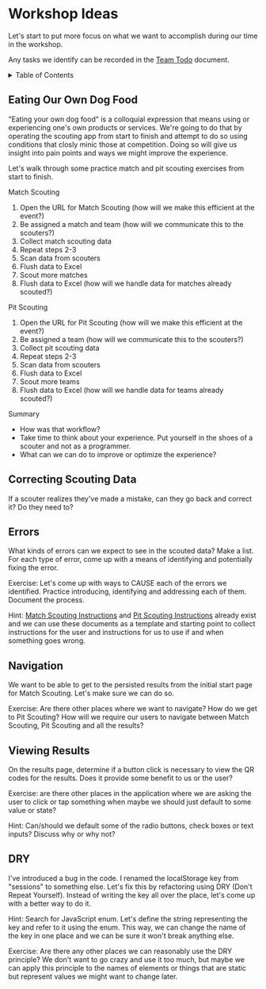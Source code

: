 # Workshop Ideas

Let's start to put more focus on what we want to accomplish during our time in the workshop.

Any tasks we identify can be recorded in the [Team Todo](./Team%20Todo.md) document.


<!-- TABLE OF CONTENTS -->
<details>
  <summary>Table of Contents</summary>
  <ol>
    <li><a href="#dogfood">Eating Our Own Dog Food</a></li>    
    <li><a href="#correcting">Correcting Scouting Data</a></li>
    <li><a href="#errors">Errors</a></li>
    <li><a href="#navigation">Navigation</a></li>
    <li><a href="#viewing_results">Viewing Results</a></li>
    <li><a href="#dry">DRY</a></li>
  </ol>
</details>


<!-- Eating Our Own Dog Food -->
<div id="dogfood"></div>

## Eating Our Own Dog Food

"Eating your own dog food" is a colloquial expression that means using or experiencing one's own products or services. We're going to do that by operating the scouting app from start to finish and attempt to do so using conditions that closly minic those at competition. Doing so will give us insight into pain points and ways we might improve the experience.

Let's walk through some practice match and pit scouting exercises from start to finish. 

  Match Scouting
  1. Open the URL for Match Scouting (how will we make this efficient at the event?)
  2. Be assigned a match and team (how will we communicate this to the scouters?)
  3. Collect match scouting data
  4. Repeat steps 2-3
  5. Scan data from scouters
  6. Flush data to Excel
  7. Scout more matches
  8. Flush data to Excel (how will we handle data for matches already scouted?)

  Pit Scouting
  1. Open the URL for Pit Scouting (how will we make this efficient at the event?)
  2. Be assigned a team (how will we communicate this to the scouters?)
  3. Collect pit scouting data
  4. Repeat steps 2-3
  5. Scan data from scouters
  6. Flush data to Excel
  7. Scout more teams
  8. Flush data to Excel (how will we handle data for teams already scouted?)

Summary

- How was that workflow? 
- Take time to think about your experience. Put yourself in the shoes of a scouter and not as a programmer.
- What can we can do to improve or optimize the experience?


<!-- Correcting Scouting Data -->
<div id="correcting"></div>

## Correcting Scouting Data

If a scouter realizes they've made a mistake, can they go back and correct it? Do they need to?


<!-- Errors -->
<div id="errors"></div>

## Errors 

What kinds of errors can we expect to see in the scouted data? Make a list. For each type of error, come up with a means of identifying and potentially fixing the error.

Exercise: Let's come up with ways to CAUSE each of the errors we identified. Practice introducing, identifying and addressing each of them. Document the process. 

Hint: [Match Scouting Instructions](./Match%20Scouting%20Instructions.md) and [Pit Scouting Instructions](./Pit%20Scouting%20Instructions.md) already exist and we can use these documents as a template and starting point to collect instructions for the user and instructions for us to use if and when something goes wrong.


<!-- Navigation -->
<div id="navigation"></div>

## Navigation

We want to be able to get to the persisted results from the initial start page for Match Scouting. Let's make sure we can do so.

Exercise: Are there other places where we want to navigate? How do we get to Pit Scouting? How will we require our users to navigate between Match Scouting, Pit Scouting and all the results? 


<!-- Viewing Results -->
<div id="viewing_results"></div>


## Viewing Results

On the results page, determine if a button click is necessary to view the QR codes for the results. Does it provide some benefit to us or the user?

Exercise: are there other places in the application where we are asking the user to click or tap something when maybe we should just default to some value or state?

Hint: Can/should we default some of the radio buttons, check boxes or text inputs? Discuss why or why not?


<!-- DRY -->
<div id="dry"></div>

## DRY

I've introduced a bug in the code. I renamed the localStorage key from "sessions" to something else. Let's fix this by refactoring using DRY (Don't Repeat Yourself). Instead of writing the key all over the place, let's come up with a better way to do it. 

Hint: Search for JavaScript enum. Let's define the string representing the key and refer to it using the enum. This way, we can change the name of the key in one place and we can be sure it won't break anything else.

Exercise: Are there any other places we can reasonably use the DRY principle? We don't want to go crazy and use it too much, but maybe we can apply this principle to the names of elements or things that are static but represent values we might want to change later.

